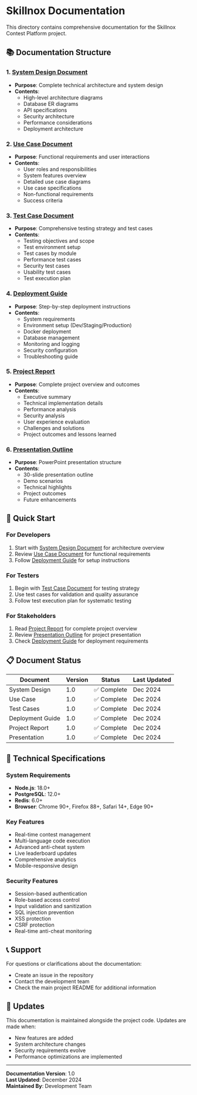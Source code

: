 # Skillnox Documentation

This directory contains comprehensive documentation for the Skillnox Contest Platform project.

## 📚 Documentation Structure

### 1. [System Design Document](./System-Design-Document.md)
- **Purpose**: Complete technical architecture and system design
- **Contents**: 
  - High-level architecture diagrams
  - Database ER diagrams
  - API specifications
  - Security architecture
  - Performance considerations
  - Deployment architecture

### 2. [Use Case Document](./Use-Case-Document.md)
- **Purpose**: Functional requirements and user interactions
- **Contents**:
  - User roles and responsibilities
  - System features overview
  - Detailed use case diagrams
  - Use case specifications
  - Non-functional requirements
  - Success criteria

### 3. [Test Case Document](./Test-Case-Document.md)
- **Purpose**: Comprehensive testing strategy and test cases
- **Contents**:
  - Testing objectives and scope
  - Test environment setup
  - Test cases by module
  - Performance test cases
  - Security test cases
  - Usability test cases
  - Test execution plan

### 4. [Deployment Guide](./Deployment-Guide.md)
- **Purpose**: Step-by-step deployment instructions
- **Contents**:
  - System requirements
  - Environment setup (Dev/Staging/Production)
  - Docker deployment
  - Database management
  - Monitoring and logging
  - Security configuration
  - Troubleshooting guide

### 5. [Project Report](./Project-Report.md)
- **Purpose**: Complete project overview and outcomes
- **Contents**:
  - Executive summary
  - Technical implementation details
  - Performance analysis
  - Security analysis
  - User experience evaluation
  - Challenges and solutions
  - Project outcomes and lessons learned

### 6. [Presentation Outline](./Presentation-Outline.md)
- **Purpose**: PowerPoint presentation structure
- **Contents**:
  - 30-slide presentation outline
  - Demo scenarios
  - Technical highlights
  - Project outcomes
  - Future enhancements

## 🚀 Quick Start

### For Developers
1. Start with [System Design Document](./System-Design-Document.md) for architecture overview
2. Review [Use Case Document](./Use-Case-Document.md) for functional requirements
3. Follow [Deployment Guide](./Deployment-Guide.md) for setup instructions

### For Testers
1. Begin with [Test Case Document](./Test-Case-Document.md) for testing strategy
2. Use test cases for validation and quality assurance
3. Follow test execution plan for systematic testing

### For Stakeholders
1. Read [Project Report](./Project-Report.md) for complete project overview
2. Review [Presentation Outline](./Presentation-Outline.md) for project presentation
3. Check [Deployment Guide](./Deployment-Guide.md) for deployment requirements

## 📋 Document Status

| Document | Version | Status | Last Updated |
|----------|---------|--------|--------------|
| System Design | 1.0 | ✅ Complete | Dec 2024 |
| Use Case | 1.0 | ✅ Complete | Dec 2024 |
| Test Cases | 1.0 | ✅ Complete | Dec 2024 |
| Deployment Guide | 1.0 | ✅ Complete | Dec 2024 |
| Project Report | 1.0 | ✅ Complete | Dec 2024 |
| Presentation | 1.0 | ✅ Complete | Dec 2024 |

## 🔧 Technical Specifications

### System Requirements
- **Node.js**: 18.0+
- **PostgreSQL**: 12.0+
- **Redis**: 6.0+
- **Browser**: Chrome 90+, Firefox 88+, Safari 14+, Edge 90+

### Key Features
- Real-time contest management
- Multi-language code execution
- Advanced anti-cheat system
- Live leaderboard updates
- Comprehensive analytics
- Mobile-responsive design

### Security Features
- Session-based authentication
- Role-based access control
- Input validation and sanitization
- SQL injection prevention
- XSS protection
- CSRF protection
- Real-time anti-cheat monitoring

## 📞 Support

For questions or clarifications about the documentation:
- Create an issue in the repository
- Contact the development team
- Check the main project README for additional information

## 🔄 Updates

This documentation is maintained alongside the project code. Updates are made when:
- New features are added
- System architecture changes
- Security requirements evolve
- Performance optimizations are implemented

---

**Documentation Version**: 1.0  
**Last Updated**: December 2024  
**Maintained By**: Development Team
